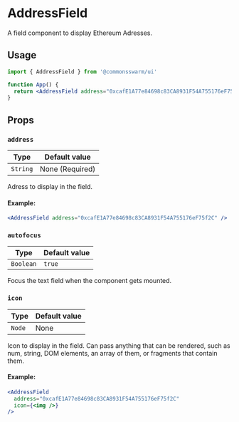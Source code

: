 # AddressField

A field component to display Ethereum Adresses.

## Usage

```jsx
import { AddressField } from '@commonsswarm/ui'

function App() {
  return <AddressField address="0xcafE1A77e84698c83CA8931F54A755176eF75f2C" />
}
```

## Props

### `address`

| Type     | Default value   |
| -------- | --------------- |
| `String` | None (Required) |

Adress to display in the field.

#### Example:

```jsx
<AddressField address="0xcafE1A77e84698c83CA8931F54A755176eF75f2C" />
```

### `autofocus`

| Type      | Default value |
| --------- | ------------- |
| `Boolean` | `true`        |

Focus the text field when the component gets mounted.

### `icon`

| Type   | Default value |
| ------ | ------------- |
| `Node` | None          |

Icon to display in the field. Can pass anything that can be rendered, such as num, string, DOM elements, an array of them, or fragments that contain them.

#### Example:

```jsx
<AddressField
  address="0xcafE1A77e84698c83CA8931F54A755176eF75f2C"
  icon={<img />}
/>
```
